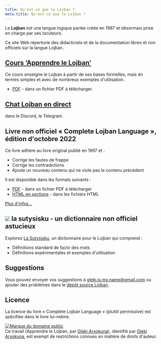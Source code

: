 ```yaml
---
title: Qu'est-ce que le Lojban ?
meta.title: Qu'est-ce que le Lojban ?
---
```


Le **Lojban** est une langue logique parlée créée en 1987 et désormais prise en charge par ses locuteurs.

Ce site Web répertorie des didacticiels et de la documentation libres et non officiels sur la langue Lojban.

## [Cours ‘Apprendre le Lojban’](/fr/books/learn-lojban)

<pixra redirect="/fr/books/learn-lojban/!1" url="/assets/pixra/cilre/sruri_since.webp" caption="Cours « Apprendre le Lojban »"></pixra>

Ce cours enseigne le Lojban à partir de ses bases formelles, mais en termes simples et avec de nombreux exemples d'utilisation.

* [PDF](/vreji/uencu/fr/learn-lojban.pdf) - dans un fichier PDF à télécharger.

## [Chat Lojban en direct](/fr/articles/live_chat)

<pixra redirect="/fr/articles/live_chat" url="/assets/pixra/ralju/jduli.svg" caption="Chat Lojban en direct"></pixra>

dans le Discord, le Telegram.

## Livre non officiel « Complete Lojban Language », édition d'octobre 2022

<pixra redirect="/fr/articles/complete-lojban-lingual" url="/assets/pixra/ralju/cll2.webp" caption="La langue Lojban complète"></pixra>

Ce livre adhère au livre original publié en 1997 et :

* Corrige les fautes de frappe
* Corrige les contradictions
* Ajoute un nouveau contenu qui ne viole pas le contenu précédent

Il est disponible dans les formats suivants :

* [PDF](https://la-lojban.github.io/uncll/uncll-1.2.15/cll.pdf) - dans un fichier PDF à télécharger
* [HTML en sections](https://la-lojban.github.io/uncll/uncll-1.2.15/xhtml_section_chunks/) - dans les fichiers HTML
<!-- * [EPUB](https://la-lojban.github.io/uncll/uncll-1.2.15/cll.epub) - sous forme de livre EPUB -->

[Plus d'infos...](/fr/articles/complete-lojban-langue)

## ![](https://la-lojban.github.io/sutysisku/pixra/snime.svg) la sutysisku - un dictionnaire non officiel astucieux

Explorez [La Sutysisku](https://la-lojban.github.io/sutysisku/en/#seskari=cnano&sisku=coi_munje), un dictionnaire pour le Lojban qui comprend :

* Définitions standard de facto des mots
* Définitions expérimentales et exemples d'utilisation

## Suggestions

Vous pouvez envoyer vos suggestions à [gleki.is.my.name@gmail.com](mailto:gleki.is.my.name@gmail.com) ou ajouter des problèmes dans le [dépôt source Lojban](https://github.com/la-lojban/lojban-made-easy/issues).

## Licence

La licence du livre « Complete Lojban Language » (plutôt permissive) est spécifiée dans le livre lui-même.

<p xmlns:dct="https://purl.org/dc/terms/">
<a rel="license" href="http://creativecommons.org/publicdomain/mark/1.0/">
<img src="https://i.creativecommons.org/p/mark/1.0/88x31.png"
      style="border-style : aucun ;" alt="Marque du domaine public" />
</a>
<br />
Ce travail (<span property="dct:title">Apprendre le Lojban</span>, par <a href="https://lojban.pw" rel="dct:creator"><span property="dct:title ">Gleki Arxokuna</span></a>), identifié par <a href="https://lojban.pw" rel="dct:publisher"><span property="dct:title">Gleki Arxokuna</span></a>, est exempt de restrictions connues en matière de droits d'auteur.
</p>